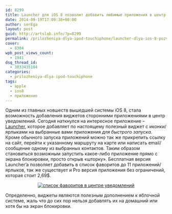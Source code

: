 ```yaml
---
id: 8299
title: Launcher для iOS 8 позволит добавить любимые приложения в центр уведомлений
date: 2014-09-19T17:09:38+00:00
author: serEga
layout: post
guid: http://artslab.info/?p=8299
permalink: /prilozheniya-dlya-ipod-touchiphone/launcher-dlya-ios-8-pozvolit-dobavit-lyubimye-prilozheniya-v-centr-uvedomlenij/
cover:
  - 8304
wpb_post_views_count:
  - 1941
dsq_thread_id:
  - 3033435104
categories:
  - prilozheniya-dlya-ipod-touchiphone
tags:
  - apple
  - ios8
  - приложение
---
```

Одним из главных новшеств вышедшей системы iOS 8, стала возможность добавления виджетов сторонними приложениями в центр уведомлений. Сегодня наткнулся на интересное приложение &#8211; [Launcher](https://itunes.apple.com/ru/app/launcher-favorites-at-your/id905099592), которое добавляет по настоящему полезный виджет с иконки/ярлыками на выбранные вами приложения _для быстрого запуска_. Кроме обычного запуска приложений можно так же прикрепить ссылку на сайт, перейти к указанному маршруту на карте или написать email/сообщение одному из выбранных контактов. Таким образом становиться возможным запустить какое-либо приложение прямо с экрана блокировки, просто открыв «шторку». Бесплатная версия Launcher’a позволяет добавить в список фаворитов до 11 приложений/ярлыков, так же существует и Pro версия приложения без ограничений, которая стоит 2,69$.

<center>
  <a href="{{site.img_cdn}}/launcher-dlya-ios8.png"><img src="{{site.img_cdn}}/launcher-dlya-ios8-300x225.png" alt="список фаворитов в центре уведомлений" class="aligncenter size-medium wp-image-8300" srcset="{{site.img_cdn}}/launcher-dlya-ios8-300x225.png 300w, {{site.img_cdn}}/launcher-dlya-ios8-1024x768.png 1024w, {{site.img_cdn}}/launcher-dlya-ios8-900x675.png 900w" sizes="(max-width: 300px) 100vw, 300px" /></a>
</center>

Определенно, виджеты являются полезным дополнением к яблочной системе, жаль что до сих пор нельзя добавлять их на домашний или хотя бы на экран блокировки.